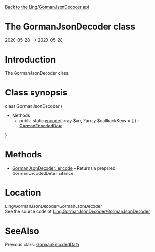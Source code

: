 [Back to the Ling/GormanJsonDecoder api](https://github.com/lingtalfi/GormanJsonDecoder/blob/master/doc/api/Ling/GormanJsonDecoder.md)



The GormanJsonDecoder class
================
2020-05-28 --> 2020-05-28






Introduction
============

The GormanJsonDecoder class.



Class synopsis
==============


class <span class="pl-k">GormanJsonDecoder</span>  {

- Methods
    - public static [encode](https://github.com/lingtalfi/GormanJsonDecoder/blob/master/doc/api/Ling/GormanJsonDecoder/GormanJsonDecoder/encode.md)(array $arr, ?array $callbackKeys = []) : [GormanEncodedData](https://github.com/lingtalfi/GormanJsonDecoder/blob/master/doc/api/Ling/GormanJsonDecoder/GormanEncodedData.md)

}






Methods
==============

- [GormanJsonDecoder::encode](https://github.com/lingtalfi/GormanJsonDecoder/blob/master/doc/api/Ling/GormanJsonDecoder/GormanJsonDecoder/encode.md) &ndash; Returns a prepared GormanEncodedData instance.





Location
=============
Ling\GormanJsonDecoder\GormanJsonDecoder<br>
See the source code of [Ling\GormanJsonDecoder\GormanJsonDecoder](https://github.com/lingtalfi/GormanJsonDecoder/blob/master/GormanJsonDecoder.php)



SeeAlso
==============
Previous class: [GormanEncodedData](https://github.com/lingtalfi/GormanJsonDecoder/blob/master/doc/api/Ling/GormanJsonDecoder/GormanEncodedData.md)<br>
